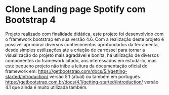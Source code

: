 # Clone Landing page Spotify com Bootstrap 4

Projeto realizado com finalidade didática, este projeto foi desenvolvido com o framework bootstrap em sua versão 4.6.
Com a realização deste projeto é possível aprimorar diversos conhecimentos aprofundados da ferramenta, desde simples estilizações
até a criação de carrossel para tornar a visualização do projeto mais agradável e bonita, há utilização de diversos componentes
do framework citado, aos interessados em estudá-lo, mas este pequeno projeto não inibe a leitura da documentação oficial do framework em:
https://getbootstrap.com/docs/5.1/getting-started/introduction/ versão 5.1 (atual) ou também em português https://getbootstrap.com.br/docs/4.1/getting-started/introduction/ versão 4.1 que ainda é muito utilizada também.
